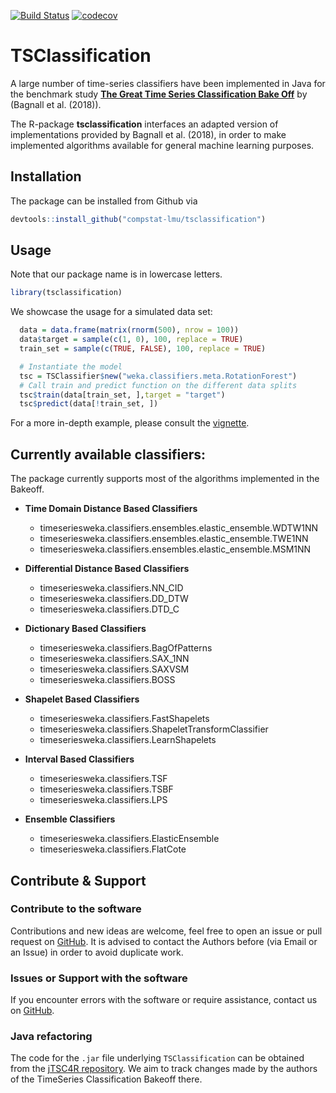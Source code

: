 [![Build Status](https://travis-ci.org/compstat-lmu/TSClassification.svg?branch=master)](https://travis-ci.org/compstat-lmu/TSClassification)
[![codecov](https://codecov.io/gh/compstat-lmu/TSClassification/branch/master/graph/badge.svg)](https://codecov.io/gh/compstat-lmu/TSClassification)

# TSClassification

A large number of time-series classifiers have been implemented in
Java for the benchmark study **[The Great Time Series Classification Bake Off](https://arxiv.org/abs/1602.01711)** by (Bagnall et al. (2018)).

The R-package **tsclassification** interfaces an adapted version of implementations provided by Bagnall et al. (2018),
in order to make implemented algorithms available for general machine learning purposes.


## Installation

The package can be installed from Github via

```r
devtools::install_github("compstat-lmu/tsclassification")
```

## Usage
Note that our package name is in lowercase letters.
```r
library(tsclassification)
```

We showcase the usage for a simulated data set:
```r
  data = data.frame(matrix(rnorm(500), nrow = 100))
  data$target = sample(c(1, 0), 100, replace = TRUE)
  train_set = sample(c(TRUE, FALSE), 100, replace = TRUE)
```

```r
  # Instantiate the model
  tsc = TSClassifier$new("weka.classifiers.meta.RotationForest")
  # Call train and predict function on the different data splits
  tsc$train(data[train_set, ],target = "target")
  tsc$predict(data[!train_set, ])
```
For a more in-depth example, please consult the
[vignette](https://github.com/compstat-lmu/TSClassification/blob/master/vignettes/TimeSeriesClassification.Rmd).

## Currently available classifiers:
The package currently supports most of the algorithms implemented in the Bakeoff.


- **Time Domain Distance Based Classifiers**
    - timeseriesweka.classifiers.ensembles.elastic_ensemble.WDTW1NN
    - timeseriesweka.classifiers.ensembles.elastic_ensemble.TWE1NN
    - timeseriesweka.classifiers.ensembles.elastic_ensemble.MSM1NN

- **Differential Distance Based Classifiers**
    - timeseriesweka.classifiers.NN_CID
    - timeseriesweka.classifiers.DD_DTW
    - timeseriesweka.classifiers.DTD_C

- **Dictionary Based Classifiers**
    - timeseriesweka.classifiers.BagOfPatterns
    - timeseriesweka.classifiers.SAX_1NN
    - timeseriesweka.classifiers.SAXVSM
    - timeseriesweka.classifiers.BOSS

- **Shapelet Based Classifiers**
    - timeseriesweka.classifiers.FastShapelets
    - timeseriesweka.classifiers.ShapeletTransformClassifier
    - timeseriesweka.classifiers.LearnShapelets

- **Interval Based Classifiers**
    - timeseriesweka.classifiers.TSF
    - timeseriesweka.classifiers.TSBF
    - timeseriesweka.classifiers.LPS


- **Ensemble Classifiers**
    - timeseriesweka.classifiers.ElasticEnsemble
    - timeseriesweka.classifiers.FlatCote



## Contribute & Support

### Contribute to the software

Contributions and new ideas are welcome, feel free to open an issue or pull request on [GitHub](https://github.com/compstat-lmu/TSClassification). It is advised to contact the Authors before (via Email or an Issue) in order to avoid duplicate work.

### Issues or Support with the software

If you encounter errors with the software or require assistance, contact us on [GitHub](https://github.com/compstat-lmu/TSClassification).

### Java refactoring

The code for the `.jar` file underlying `TSClassification` can be obtained from the [jTSC4R repository](https://github.com/compstat-lmu/jTSC4R). We aim to track changes made by the authors of the TimeSeries Classification Bakeoff there.
